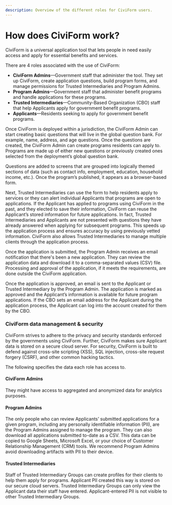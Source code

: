 ```yaml
---
description: Overview of the different roles for CiviForm users.
---
```


# How does CiviForm work?

CiviForm is a universal application tool that lets people in need easily access and apply for essential benefits and services.

There are 4 roles associated with the use of CiviForm:

* **CiviForm Admins**—Government staff that administer the tool. They set up CiviForm, create application questions, build program forms, and manage permissions for Trusted Intermediaries and Program Admins.
* **Program Admins**—Government staff that administer benefit programs and handle applications for these programs.
* **Trusted Intermediaries**—Community-Based Organization (CBO) staff that help Applicants apply for government benefit programs.
* **Applicants**—Residents seeking to apply for government benefit programs.

Once CiviForm is deployed within a jurisdiction, the CiviForm Admin can start creating basic questions that will live in the global question bank. For example, name, address, and age questions. Once the questions are created, the CiviForm Admin can create programs residents can apply to. Programs are made up of either new questions or previously created ones selected from the deployment’s global question bank.

Questions are added to screens that are grouped into logically themed sections of data (such as contact info, employment, education, household income, etc.). Once the program’s published, it appears as a browser-based form.

Next, Trusted Intermediaries can use the form to help residents apply to services or they can alert individual Applicants that programs are open to applications. If the Applicant has applied to programs using CiviForm in the past, and they elected to save their information, CiviForm can reuse the Applicant’s stored information for future applications. In fact, Trusted Intermediaries and Applicants are not presented with questions they have already answered when applying for subsequent programs. This speeds up the application process and ensures accuracy by using previously vetted information. CiviForm also allows Trusted Intermediaries to manage multiple clients through the application process.

Once the application is submitted, the Program Admin receives an email notification that there's been a new application. They can review the application data and download it to a comma-separated values (CSV) file. Processing and approval of the application, if it meets the requirements, are done outside the CiviForm application.

Once the application is approved, an email is sent to the Applicant or Trusted Intermediary by the Program Admin. The application is marked as approved and the Applicant’s information is available for future program applications. If the CBO sets an email address for the Applicant during the application process, the Applicant can log into the account created for them by the CBO.

### CiviForm data management & security

CiviForm strives to adhere to the privacy and security standards enforced by the governments using CiviForm. Further, CiviForm makes sure Applicant data is stored on a secure cloud server. For security, CiviForm is built to defend against cross-site scripting (XSS), SQL injection, cross-site request forgery (CSRF), and other common hacking tactics.

The following specifies the data each role has access to.

#### CiviForm Admins

They might have access to aggregated and anonymized data for analytics purposes.

#### Program Admins

The only people who can review Applicants’ submitted applications for a given program, including any personally identifiable information (PII), are the Program Admins assigned to manage the program. They can also download all applications submitted to-date as a CSV. This data can be copied to Google Sheets, Microsoft Excel, or your choice of Customer Relationship Management (CRM) tools. We recommend Program Admins avoid downloading artifacts with PII to their device.

#### Trusted Intermediaries

Staff of Trusted Intermediary Groups can create profiles for their clients to help them apply for programs. Applicant PII created this way is stored on our secure cloud servers. Trusted Intermediary Groups can only view the Applicant data their staff have entered. Applicant-entered PII is not visible to other Trusted Intermediary Groups.
